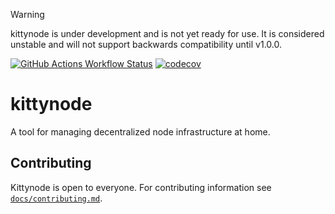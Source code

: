 > [!WARNING]
> kittynode is under development and is not yet ready for use. It is considered unstable and will not support backwards compatibility until v1.0.0.

[![GitHub Actions Workflow Status](https://img.shields.io/github/actions/workflow/status/kittynode/kittynode/ci-rust.yml?branch=main&logo=GitHub%20Actions&label=ci-rust)](https://github.com/kittynode/kittynode/actions/workflows/ci-rust.yml?query=branch:main)
[![codecov](https://codecov.io/github/kittynode/kittynode/graph/badge.svg?token=TJAUBD8RPT)](https://codecov.io/github/kittynode/kittynode)

# kittynode

A tool for managing decentralized node infrastructure at home.

## Contributing

Kittynode is open to everyone. For contributing information see [`docs/contributing.md`](docs/contributing.md).
